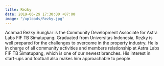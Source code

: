 ```yaml
---
title: Rezky
date: 2019-06-29 17:30:00 +07:00
image: "/uploads/Rezky.jpg"
---
```


Achmad Rezky Sungkar is the Community Development Associate for Astra Labs FIF TB Simatupang. Graduated from Universitas Indonesia, Rezky is well prepared for the challenges to overcome in the property industry. He is in charge of all community activities and members relationship at Astra Labs FIF TB Simatupang, which is one of our newest branches. His interest in start-ups and football also makes him approachable to people.